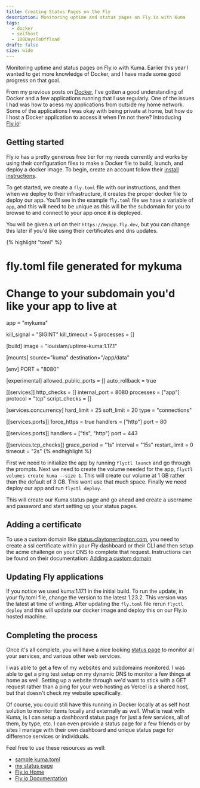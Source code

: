 ```yaml
---
title: Creating Status Pages on the Fly
description: Monitoring uptime and status pages on Fly.io with Kuma
tags: 
  - docker
  - selfhost
  - 100DaysToOffload
draft: false
size: wide
---
```


Monitoring uptime and status pages on Fly.io with Kuma. Earlier this year I wanted to get more knowledge of Docker, and I have made some good progress on that goal.

From my previous posts on [Docker](/tags/docker), I've gotten a good understanding of Docker and a few applications running that I use regularly. One of the issues I had was how to acess my applications from outside my home network. Some of the applications I was okay with being private at home, but how do I host a Docker application to access it when I'm not there? Introducing [Fly.io](https://fly.io)!

## Getting started

Fly.io has a pretty generous free tier for my needs currently and works by using their configuration files to make a Docker file to build, launch, and deploy a docker image. To begin, create an account follow their [install instructions](https://fly.io/docs/hands-on/install-flyctl/).

To get started, we create a `fly.toml` file with our instructions, and then when we deploy to their infrastructure, it creates the proper docker file to deploy our app. You'll see in the example `fly.toml` file we have a variable of `app`, and this will need to be unique as this will be the subdomain for you to browse to and connect to your app once it is deployed.

You will be given a url on their `https://myapp.fly.dev`, but you can change this later if you'd like using their certificates and dns updates.

{% highlight "toml" %}
# fly.toml file generated for mykuma

# Change to your subdomain you'd like your app to live at
app = "mykuma"

kill_signal = "SIGINT"
kill_timeout = 5
processes = []

[build]
  image = "louislam/uptime-kuma:1.17.1"

[mounts]
source="kuma"
destination="/app/data"

[env]
  PORT = "8080"

[experimental]
  allowed_public_ports = []
  auto_rollback = true

[[services]]
  http_checks = []
  internal_port = 8080
  processes = ["app"]
  protocol = "tcp"
  script_checks = []

  [services.concurrency]
    hard_limit = 25
    soft_limit = 20
    type = "connections"

  [[services.ports]]
    force_https = true
    handlers = ["http"]
    port = 80

  [[services.ports]]
    handlers = ["tls", "http"]
    port = 443

  [[services.tcp_checks]]
    grace_period = "1s"
    interval = "15s"
    restart_limit = 0
    timeout = "2s"
{% endhighlight %}

First we need to initialize the app by running `flyctl launch` and go through the prompts. Next we need to create the volume needed for the app, `flyctl volumes create kuma --size 1`. This will create our volume at 1 GB rather than the default of 3 GB. This wont use that much space. Finally we need deploy our app and run `flyctl deploy`.

This will create our Kuma status page and go ahead and create a username and password and start setting up your status pages.

## Adding a certificate

To use a custom domain like [status.claytonerrington.com](https://status.claytonerrington.com), you need to create a ssl certificate within your Fly dashboard or their CLI and then setup the acme challenge on your DNS to complete that request. Instructions can be found on their documentation: [Adding a custom domain](https://fly.io/docs/app-guides/custom-domains-with-fly/#adding-the-certificate)

## Updating Fly applications

If you notice we used kuma:1.17.1 in the initial build. To run the update, in your fly.toml file, change the version to the latest 1.23.2. This version was the latest at time of writing. After updating the `fly.toml` file rerun `flyctl deploy` and this will update our docker image and deploy this on our Fly.io hosted machine.

## Completing the process

Once it's all complete, you will have a nice looking [status page](https://status.claytonerrington.com/status/primary) to monitor all your services, and various other web services.

I was able to get a few of my websites and subdomains monitored. I was able to get a ping test setup on my dynamic DNS to monitor a few things at home as well. Setting up a website through we'd want to stick with a GET request rather than a ping for your web hosting as Vercel is a shared host, but that doesn't check my website specifically.

Of course, you could still have this running in Docker locally at as self host solution to monitor items locally and externally as well. What is neat with Kuma, is I can setup a dashboard status page for just a few services, all of them, by type, etc. I can even provide a status page for a few friends or by sites I manage with their own dashboard and unique status page for difference services or individuals.

Feel free to use these resources as well:
- [sample kuma.toml](https://codeberg.org/cjerrington/snippets/src/branch/main/docker/kuma.toml)
- [my status page](https://status.claytonerrington.com/status/primary)
- [Fly.io Home](https://fly.io)
- [Fly.io Documentation](https://fly.io/docs/)